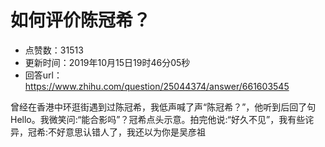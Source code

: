 # 如何评价陈冠希？
- 点赞数：31513
- 更新时间：2019年10月15日19时46分05秒
- 回答url：https://www.zhihu.com/question/25044374/answer/661603545
<body>
 <p data-pid="pJDsv6L3">曾经在香港中环逛街遇到过陈冠希，我低声喊了声“陈冠希？”，他听到后回了句Hello。我微笑问:“能合影吗”？冠希点头示意。拍完他说:“好久不见”，我有些诧异，冠希:不好意思认错人了，我还以为你是吴彦祖</p>
</body>